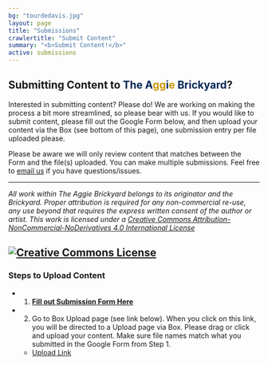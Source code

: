 ```yaml
---
bg: "tourdedavis.jpg"
layout: page
title: "Submissions"
crawlertitle: "Submit Content"
summary: "<b>Submit Content!</b>"
active: submissions
---
```


## **Submitting Content to <font color="#002855">The A</font><font color="#C99700">gg</font><font color="#002855">i</font><font color="#C99700">e</font><font color="#002855"> Brickyard</font>?**

Interested in submitting content? Please do! We are working on making the process a bit more streamlined, so please bear with us. If you would like to submit content, please fill out the Google Form below, and then upload your content via the Box (see bottom of this page), one submission entry per file uploaded please.

Please be aware we will only review content that matches between the Form and the file(s) uploaded. You can make multiple submissions. Feel free to [email us](mailto:brickyardeditors@gmail.com) if you have questions/issues.

----

*All work within The Aggie Brickyard belongs to its originator and the Brickyard. Proper attribution is required for any non-commercial re-use, any use beyond that requires the express written consent of the author or artist. This <span xmlns:dct="http://purl.org/dc/terms/" href="http://purl.org/dc/dcmitype/Text" rel="dct:type">work</span> is licensed under a <a rel="license" href="http://creativecommons.org/licenses/by-nc-nd/4.0/">Creative Commons Attribution-NonCommercial-NoDerivatives 4.0 International License</a>*

<a rel="license" href="http://creativecommons.org/licenses/by-nc-nd/4.0/"><img alt="Creative Commons License" style="border-width:0" src="https://i.creativecommons.org/l/by-nc-nd/4.0/88x31.png" /></a>
----

### Steps to Upload Content

 - 1. [**Fill out Submission Form Here**](https://docs.google.com/forms/d/e/1FAIpQLSdNVxWXlcDyvp8kfgLxzR5ox8_SUOQSplcUyMtnMYH68inw1Q/viewform)

 - 2. Go to Box Upload page (see link below). When you click on this link, you will be directed to a Upload page via Box. Please drag or click and upload your content. Make sure file names match what you submitted in the Google Form from Step 1.
     - [Upload Link](https://ucdavis.app.box.com/upload-widget/preview?folderID=17790217653&title=Submit%20File%20to%20AggieBrickyard&instructions=Please%20drag%20your%20content%20into%20this%20box%2C%20or%20click%20and%20upload.&isDescriptionFieldShown=0&isEmailRequired=0&width=385&height=420&token=qee9ggvskwishh8z90jlcx1zyrov3659)
